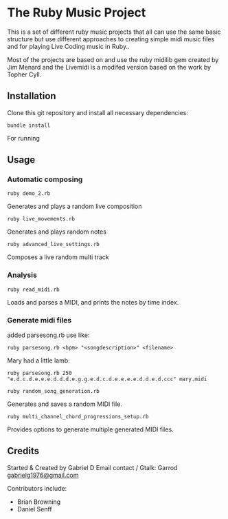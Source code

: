 # The Ruby Music Project

This is a set of different ruby music projects that all can use the same basic  structure but use different approaches to creating simple midi music files and for playing Live Coding music in Ruby..

Most of the projects are based on and use the ruby midilib gem created by Jim Menard and the Livemidi is a modifed version based on the work by Topher Cyll.

## Installation

Clone this git repository and install all necessary dependencies:

    bundle install

For running

## Usage

### Automatic composing

    ruby demo_2.rb

Generates and plays a random live composition

    ruby live_movements.rb

Generates and plays random notes

    ruby advanced_live_settings.rb

Composes a live random multi track

### Analysis

    ruby read_midi.rb

Loads and parses a MIDI, and prints the notes by time index.


### Generate midi files

added parsesong.rb use like:

    ruby parsesong.rb <bpm> "<songdescription>" <filename>

Mary had a little lamb:

    ruby parsesong.rb 250 "e.d.c.d.e.e.e.d.d.d.e.g.g.e.d.c.d.e.e.e.e.d.d.e.d.ccc" mary.midi

    ruby random_song_generation.rb

Generates and saves a random MIDI file.

    ruby multi_channel_chord_progressions_setup.rb

Provides options to generate multiple generated MIDI files.

## Credits

Started & Created by Gabriel D
Email contact / Gtalk: Garrod gabrielg1976@gmail.com

Contributors include:

* Brian Browning
* Daniel Senff

